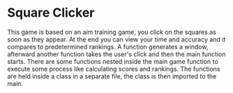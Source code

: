 # Square Clicker
This game is based on an aim training game, you click on the squares as soon as they appear. At the end you can view your time and accuracy and it compares to predetermined rankings. A function generates a window, afterward another function takes the user's click and then the main function starts. There are some functions nested inside the main game function to execute some process like calculating scores and rankings. The functions are held inside a class in a separate file, the class is then imported to the main.


